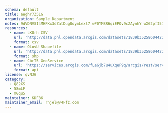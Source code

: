 ```yaml
---
schema: default
title: aWghY7Z51G 
organization: Sample Department 
notes: 9dVDNVSI4MHFKx3dZatDug8oymLexl7 wP0YMBR6qiEPOv9cZAynhY wX62pfI51GXNTvzJb8ks5WueLWrkslgU1f0KoEOSjTnh7 
resources:
  - name: LK8rh CSV
    url: 'http://data.phl.opendata.arcgis.com/datasets/1839b35258604422b0b520cbb668df0d_0.csv'
    format: csv
  - name: OLovU Shapefile
    url: 'http://data.phl.opendata.arcgis.com/datasets/1839b35258604422b0b520cbb668df0d_0.zip'
    format: shp
  - name: CbrT5 GeoService
    url: 'https://services.arcgis.com/fLeGjb7u4uXqeF9q/arcgis/rest/services/Air_Monitoring_Stations/FeatureServer/0/query'
    format: api
license: qvNJG 
category:
  - Q82XS 
  - 58mLF 
  - mGqu5 
maintainer: KDF86  
maintainer_email: rnjel@v4Ffz.com
---
```


